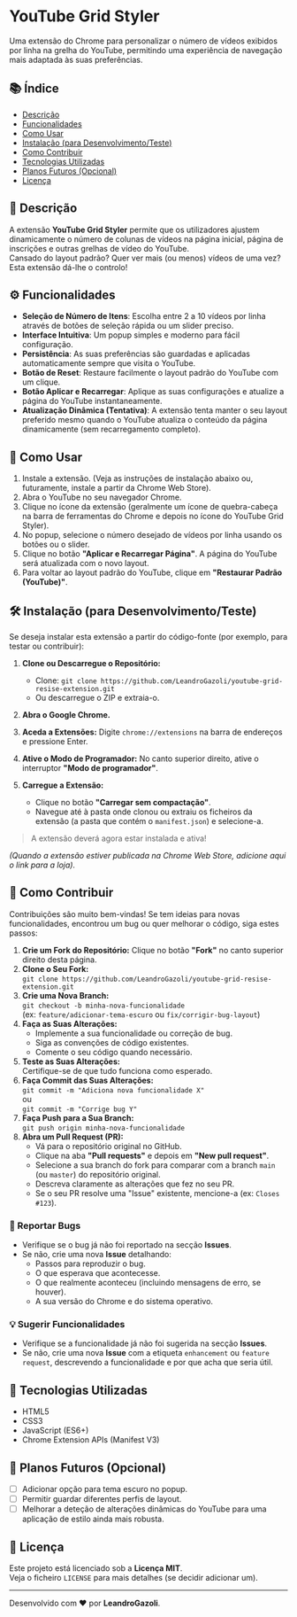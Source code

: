# YouTube Grid Styler

Uma extensão do Chrome para personalizar o número de vídeos exibidos por linha na grelha do YouTube, permitindo uma experiência de navegação mais adaptada às suas preferências.

## 📚 Índice

- [Descrição](#descrição)
- [Funcionalidades](#funcionalidades)
- [Como Usar](#como-usar)
- [Instalação (para Desenvolvimento/Teste)](#instalação-para-desenvolvimentoteste)
- [Como Contribuir](#como-contribuir)
- [Tecnologias Utilizadas](#tecnologias-utilizadas)
- [Planos Futuros (Opcional)](#planos-futuros-opcional)
- [Licença](#licença)

## 📝 Descrição

A extensão **YouTube Grid Styler** permite que os utilizadores ajustem dinamicamente o número de colunas de vídeos na página inicial, página de inscrições e outras grelhas de vídeo do YouTube.  
Cansado do layout padrão? Quer ver mais (ou menos) vídeos de uma vez? Esta extensão dá-lhe o controlo!

## ⚙️ Funcionalidades

- **Seleção de Número de Itens**: Escolha entre 2 a 10 vídeos por linha através de botões de seleção rápida ou um slider preciso.
- **Interface Intuitiva**: Um popup simples e moderno para fácil configuração.
- **Persistência**: As suas preferências são guardadas e aplicadas automaticamente sempre que visita o YouTube.
- **Botão de Reset**: Restaure facilmente o layout padrão do YouTube com um clique.
- **Botão Aplicar e Recarregar**: Aplique as suas configurações e atualize a página do YouTube instantaneamente.
- **Atualização Dinâmica (Tentativa)**: A extensão tenta manter o seu layout preferido mesmo quando o YouTube atualiza o conteúdo da página dinamicamente (sem recarregamento completo).

## 🚀 Como Usar

1. Instale a extensão. (Veja as instruções de instalação abaixo ou, futuramente, instale a partir da Chrome Web Store).
2. Abra o YouTube no seu navegador Chrome.
3. Clique no ícone da extensão (geralmente um ícone de quebra-cabeça na barra de ferramentas do Chrome e depois no ícone do YouTube Grid Styler).
4. No popup, selecione o número desejado de vídeos por linha usando os botões ou o slider.
5. Clique no botão **"Aplicar e Recarregar Página"**. A página do YouTube será atualizada com o novo layout.
6. Para voltar ao layout padrão do YouTube, clique em **"Restaurar Padrão (YouTube)"**.

## 🛠️ Instalação (para Desenvolvimento/Teste)

Se deseja instalar esta extensão a partir do código-fonte (por exemplo, para testar ou contribuir):

1. **Clone ou Descarregue o Repositório:**
   - Clone: `git clone https://github.com/LeandroGazoli/youtube-grid-resise-extension.git`
   - Ou descarregue o ZIP e extraia-o.

2. **Abra o Google Chrome.**
3. **Aceda a Extensões:** Digite `chrome://extensions` na barra de endereços e pressione Enter.
4. **Ative o Modo de Programador:** No canto superior direito, ative o interruptor **"Modo de programador"**.
5. **Carregue a Extensão:**
   - Clique no botão **"Carregar sem compactação"**.
   - Navegue até à pasta onde clonou ou extraiu os ficheiros da extensão (a pasta que contém o `manifest.json`) e selecione-a.

> A extensão deverá agora estar instalada e ativa!

*(Quando a extensão estiver publicada na Chrome Web Store, adicione aqui o link para a loja).*

## 🤝 Como Contribuir

Contribuições são muito bem-vindas! Se tem ideias para novas funcionalidades, encontrou um bug ou quer melhorar o código, siga estes passos:

1. **Crie um Fork do Repositório:** Clique no botão **"Fork"** no canto superior direito desta página.
2. **Clone o Seu Fork:**  
   `git clone https://github.com/LeandroGazoli/youtube-grid-resise-extension.git`
3. **Crie uma Nova Branch:**  
   `git checkout -b minha-nova-funcionalidade`  
   (ex: `feature/adicionar-tema-escuro` ou `fix/corrigir-bug-layout`)
4. **Faça as Suas Alterações:**  
   - Implemente a sua funcionalidade ou correção de bug.  
   - Siga as convenções de código existentes.  
   - Comente o seu código quando necessário.
5. **Teste as Suas Alterações:**  
   Certifique-se de que tudo funciona como esperado.
6. **Faça Commit das Suas Alterações:**  
   `git commit -m "Adiciona nova funcionalidade X"`  
   ou  
   `git commit -m "Corrige bug Y"`
7. **Faça Push para a Sua Branch:**  
   `git push origin minha-nova-funcionalidade`
8. **Abra um Pull Request (PR):**
   - Vá para o repositório original no GitHub.
   - Clique na aba **"Pull requests"** e depois em **"New pull request"**.
   - Selecione a sua branch do fork para comparar com a branch `main` (ou `master`) do repositório original.
   - Descreva claramente as alterações que fez no seu PR.
   - Se o seu PR resolve uma "Issue" existente, mencione-a (ex: `Closes #123`).

### 🐞 Reportar Bugs

- Verifique se o bug já não foi reportado na secção **Issues**.
- Se não, crie uma nova **Issue** detalhando:
  - Passos para reproduzir o bug.
  - O que esperava que acontecesse.
  - O que realmente aconteceu (incluindo mensagens de erro, se houver).
  - A sua versão do Chrome e do sistema operativo.

### 💡 Sugerir Funcionalidades

- Verifique se a funcionalidade já não foi sugerida na secção **Issues**.
- Se não, crie uma nova **Issue** com a etiqueta `enhancement` ou `feature request`, descrevendo a funcionalidade e por que acha que seria útil.

## 🧪 Tecnologias Utilizadas

- HTML5  
- CSS3  
- JavaScript (ES6+)  
- Chrome Extension APIs (Manifest V3)

## 🔮 Planos Futuros (Opcional)

- [ ] Adicionar opção para tema escuro no popup.  
- [ ] Permitir guardar diferentes perfis de layout.  
- [ ] Melhorar a deteção de alterações dinâmicas do YouTube para uma aplicação de estilo ainda mais robusta.

## 📄 Licença

Este projeto está licenciado sob a **Licença MIT**.  
Veja o ficheiro `LICENSE` para mais detalhes (se decidir adicionar um).

---

Desenvolvido com ❤️ por **LeandroGazoli**.
